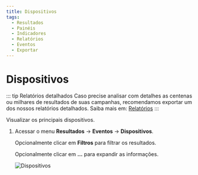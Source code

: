 ```yaml
---
title: Dispositivos
tags:
  - Resultados
  - Painéis
  - Indicadores
  - Relatórios
  - Eventos
  - Exportar
---
```

# Dispositivos

::: tip Relatórios detalhados
Caso precise analisar com detalhes as centenas ou milhares de resultados de suas campanhas, recomendamos exportar um dos nossos relatórios detalhados. Saiba mais em: [Relatórios](../reports/)
:::

Visualizar os principais dispositivos.

1. Acessar o menu **Resultados** -> **Eventos** -> **Dispositivos**.

   Opcionalmente clicar em **Filtros** para filtrar os resultados.

   Opcionalmente clicar em **...** para expandir as informações.

   ![Dispositivos](https://cdn.phishx.io/phishx-docs/images/phishx_results_events_devices_01.webp)
